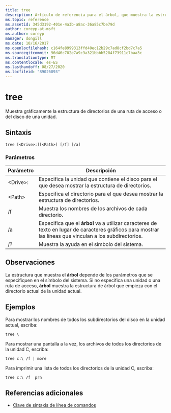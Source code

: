 ```yaml
---
title: tree
description: Artículo de referencia para el árbol, que muestra la estructura de directorios de una ruta de acceso, o del disco de una unidad, de forma gráfica.
ms.topic: reference
ms.assetid: 345d3192-401e-4a3b-a8ac-36a85c7be79d
author: coreyp-at-msft
ms.author: coreyp
manager: dongill
ms.date: 10/16/2017
ms.openlocfilehash: c164fe8999313ffd40ec12b29c7ad8cf2bd7c7a5
ms.sourcegitcommit: 96d46c702e7a9c3a321bbbb5284f73911c7baa3c
ms.translationtype: MT
ms.contentlocale: es-ES
ms.lasthandoff: 08/27/2020
ms.locfileid: "89026893"
---
```

# <a name="tree"></a>tree

Muestra gráficamente la estructura de directorios de una ruta de acceso o del disco de una unidad.



## <a name="syntax"></a>Sintaxis

```
tree [<Drive>:][<Path>] [/f] [/a]
```

### <a name="parameters"></a>Parámetros

|Parámetro|Descripción|
|---------|-----------|
|\<Drive>:|Especifica la unidad que contiene el disco para el que desea mostrar la estructura de directorios.|
|\<Path>|Especifica el directorio para el que desea mostrar la estructura de directorios.|
|/f|Muestra los nombres de los archivos de cada directorio.|
|/a|Especifica que el **árbol** va a utilizar caracteres de texto en lugar de caracteres gráficos para mostrar las líneas que vinculan a los subdirectorios.|
|/?|Muestra la ayuda en el símbolo del sistema.|

## <a name="remarks"></a>Observaciones

La estructura que muestra el **árbol** depende de los parámetros que se especifiquen en el símbolo del sistema. Si no especifica una unidad o una ruta de acceso, **árbol** muestra la estructura de árbol que empieza con el directorio actual de la unidad actual.

## <a name="examples"></a>Ejemplos

Para mostrar los nombres de todos los subdirectorios del disco en la unidad actual, escriba:
```
tree \
```
Para mostrar una pantalla a la vez, los archivos de todos los directorios de la unidad C, escriba:
```
tree c:\ /f | more
```
Para imprimir una lista de todos los directorios de la unidad C, escriba:
```
tree c:\ /f  prn
```

## <a name="additional-references"></a>Referencias adicionales

- [Clave de sintaxis de línea de comandos](command-line-syntax-key.md)